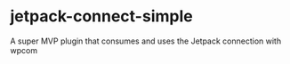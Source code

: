 # jetpack-connect-simple
A super MVP plugin that consumes and uses the Jetpack connection with wpcom
